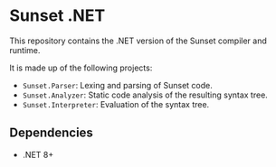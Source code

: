 ﻿# Sunset .NET

This repository contains the .NET version of the Sunset compiler and runtime.

It is made up of the following projects:
- `Sunset.Parser`: Lexing and parsing of Sunset code.
- `Sunset.Analyzer`: Static code analysis of the resulting syntax tree.
- `Sunset.Interpreter`: Evaluation of the syntax tree.

## Dependencies

- .NET 8+